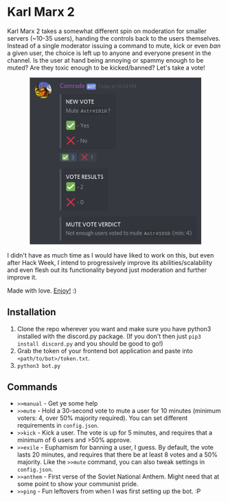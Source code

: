 Karl Marx 2
===========
Karl Marx 2 takes a somewhat different spin on moderation for smaller servers (~10-35 users), handing the controls back to the users themselves. Instead of a single moderator issuing a command to mute, kick or even *ban* a given user, the choice is left up to anyone and everyone present in the channel. Is the user at hand being annoying or spammy enough to be muted? Are they toxic enough to be kicked/banned? Let's take a vote!  

<center><img src="mute_demo.png" width=400/></center>

I didn't have as much time as I would have liked to work on this, but even after Hack Week, I intend to progressively improve its abilities/scalability and even flesh out its functionality beyond just moderation and further improve it.

Made with love. [Enjoy!](https://discordapp.com/oauth2/authorize?client_id=592852914553487370&permissions=8&scope=bot) :)

Installation
------------
1. Clone the repo wherever you want and make sure you have python3 installed with the discord.py package. (If you don't then just `pip3 install discord.py` and you should be good to go!)
2. Grab the token of your frontend bot application and paste into `<path/to/bot>/token.txt`.
3. `python3 bot.py`

Commands
--------
- `>>manual` - Get ye some help
- `>>mute` - Hold a 30-second vote to mute a user for 10 minutes (minimum voters: 4, over 50% majority required). You can set different requirements in `config.json`.
- `>>kick` - Kick a user. The vote is up for 5 minutes, and requires that a minimum of 6 users and >50% approve.
- `>>exile` - Euphamism for banning a user, I guess. By default, the vote lasts 20 minutes, and requires that there be at least 8 votes and a 50% majority. Like the `>>mute` command, you can also tweak settings in `config.json`.
- `>>anthem` - First verse of the Soviet National Anthem. Might need that at some point to show your communist pride.
- `>>ping` - Fun leftovers from when I was first setting up the bot. :P
